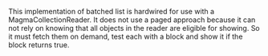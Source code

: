 This implementation of batched list is hardwired for use with a MagmaCollectionReader. It does not use a paged approach because it can not rely on knowing that all objects in the reader are eligible for showing. So it must fetch them on demand, test each with a block and show it if the block returns true.